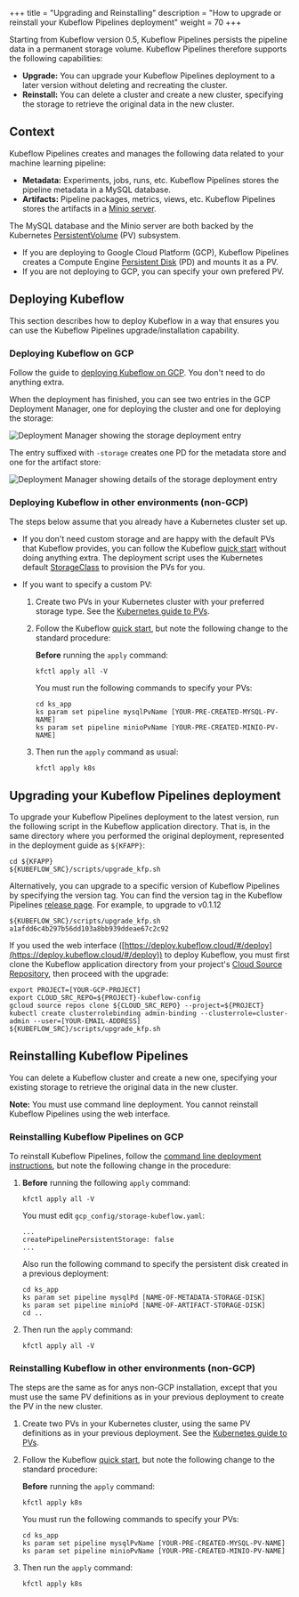 +++
title = "Upgrading and Reinstalling"
description = "How to upgrade or reinstall your Kubeflow Pipelines deployment"
weight = 70
+++

Starting from Kubeflow version 0.5, Kubeflow Pipelines persists the
pipeline data in a permanent storage volume. Kubeflow Pipelines therefore
supports the following capabilities:

* **Upgrade:** You can upgrade your Kubeflow Pipelines deployment to a
  later version without deleting and recreating the cluster.
* **Reinstall:** You can delete a cluster and create a new cluster, specifying
  the storage to retrieve the original data in the new cluster.

## Context

Kubeflow Pipelines creates and manages the following data related to your 
machine learning pipeline: 

* **Metadata:** Experiments, jobs, runs, etc. Kubeflow Pipelines 
  stores the pipeline metadata in a MySQL database.
* **Artifacts:** Pipeline packages, metrics, views, etc. Kubeflow Pipelines 
  stores the artifacts in a [Minio server](https://docs.minio.io/).

The MySQL database and the Minio server are both backed by the Kubernetes
[PersistentVolume](https://kubernetes.io/docs/concepts/storage/persistent-volumes/#types-of-persistent-volumes)
(PV) subsystem. 

* If you are deploying to Google Cloud Platform (GCP), Kubeflow Pipelines 
  creates a Compute Engine 
  [Persistent Disk](https://cloud.google.com/persistent-disk/) (PD)
  and mounts it as a PV. 
* If you are not deploying to GCP, you can specify your own prefered PV.

## Deploying Kubeflow

This section describes how to deploy Kubeflow in a way that ensures you can use
the Kubeflow Pipelines upgrade/installation capability.

### Deploying Kubeflow on GCP 

Follow the guide to [deploying Kubeflow on
GCP](/docs/gke/deploy/). You don't need to do anything extra. 

When the deployment has finished, you can see two entries in the GCP 
Deployment Manager, one for deploying the cluster and one for
deploying the storage:

<img src="/docs/images/pipelines-deployment-storage1.png" 
  alt="Deployment Manager showing the storage deployment entry"
  class="mt-3 mb-3 border border-info rounded">

The entry suffixed with `-storage` creates one PD for the metadata store and one
for the artifact store:

<img src="/docs/images/pipelines-deployment-storage2.png" 
  alt="Deployment Manager showing details of the storage deployment entry"
  class="mt-3 mb-3 border border-info rounded">

### Deploying Kubeflow in other environments (non-GCP) 

The steps below assume that you already have a Kubernetes cluster set up.

* If you don't need custom storage and are happy with the default PVs that
  Kubeflow provides, you can follow the Kubeflow
  [quick start](/docs/started/getting-started/#kubeflow-quick-start)
  without doing anything extra. The deployment script uses the Kubernetes 
  default
  [StorageClass](https://kubernetes.io/docs/concepts/storage/storage-classes/#the-storageclass-resource)
  to provision the PVs for you. 

* If you want to specify a custom PV:

  1. Create two PVs in your Kubernetes cluster with your preferred storage type. 
     See the
     [Kubernetes guide to PVs](https://kubernetes.io/docs/concepts/storage/persistent-volumes/#persistent-volumes).  

  1. Follow the Kubeflow
     [quick start](/docs/started/getting-started/#kubeflow-quick-start),
     but note the following change to the standard procedure:

        **Before** running the `apply` command:

        ```
        kfctl apply all -V
        ```

        You must run the following commands to specify your PVs:

        ```
        cd ks_app
        ks param set pipeline mysqlPvName [YOUR-PRE-CREATED-MYSQL-PV-NAME]
        ks param set pipeline minioPvName [YOUR-PRE-CREATED-MINIO-PV-NAME]
        ```

  1. Then run the `apply` command as usual:

        ```
        kfctl apply k8s
        ``` 

## Upgrading your Kubeflow Pipelines deployment

To upgrade your Kubeflow Pipelines deployment to the latest version, run the following script in the 
Kubeflow application directory. That is, in the same directory where you 
performed the original deployment, represented in the deployment guide as
`${KFAPP}`:

```
cd ${KFAPP}
${KUBEFLOW_SRC}/scripts/upgrade_kfp.sh
```
Alternatively, you can upgrade to a specific version of Kubeflow Pipelines by specifying the version tag. You can find the version tag in the Kubeflow Pipelines [release page](https://github.com/kubeflow/pipelines/releases). For example, to upgrade to v0.1.12
```
${KUBEFLOW_SRC}/scripts/upgrade_kfp.sh a1afdd6c4b297b56dd103a8bb939ddeae67c2c92
```

If you used the web interface
([https://deploy.kubeflow.cloud/#/deploy](https://deploy.kubeflow.cloud/#/deploy))
to deploy Kubeflow, you must first clone the Kubeflow application directory 
from your project's 
[Cloud Source Repository](https://cloud.google.com/sdk/gcloud/reference/source/repos/clone), 
then proceed with the upgrade:

```
export PROJECT=[YOUR-GCP-PROJECT]
export CLOUD_SRC_REPO=${PROJECT}-kubeflow-config
gcloud source repos clone ${CLOUD_SRC_REPO} --project=${PROJECT}
kubectl create clusterrolebinding admin-binding --clusterrole=cluster-admin --user=[YOUR-EMAIL-ADDRESS]
${KUBEFLOW_SRC}/scripts/upgrade_kfp.sh 
```

## Reinstalling Kubeflow Pipelines

You can delete a Kubeflow cluster and create a new one, specifying
your existing storage to retrieve the original data in the new cluster.

**Note:** You must use command line deployment. You cannot reinstall
Kubeflow Pipelines using the web interface.

### Reinstalling Kubeflow Pipelines on GCP

To reinstall Kubeflow Pipelines, follow the [command line deployment 
instructions](/docs/gke/deploy/deploy-cli/), but note the following
change in the procedure:

1. **Before** running the following `apply` command:

    ```
    kfctl apply all -V
    ```

    You must edit `gcp_config/storage-kubeflow.yaml`:

    ```
    ...
    createPipelinePersistentStorage: false
    ...
    ```

    Also run the following command to specify the persistent disk created 
    in a previous deployment:

    ```
    cd ks_app
    ks param set pipeline mysqlPd [NAME-OF-METADATA-STORAGE-DISK]
    ks param set pipeline minioPd [NAME-OF-ARTIFACT-STORAGE-DISK]
    cd ..
    ```

1. Then run the `apply` command:

    ```
    kfctl apply all -V
    ``` 

### Reinstalling Kubeflow in other environments (non-GCP) 

The steps are the same as for anys non-GCP installation, except that you
must use the same PV definitions as in your previous deployment to create the
PV in the new cluster.

1. Create two PVs in your Kubernetes cluster, using the same PV definitions as
   in your previous deployment. See the
   [Kubernetes guide to PVs](https://kubernetes.io/docs/concepts/storage/persistent-volumes/#persistent-volumes).  

1. Follow the Kubeflow
   [quick start](/docs/started/getting-started/#kubeflow-quick-start),
   but note the following change to the standard procedure:

    **Before** running the `apply` command:

    ```
    kfctl apply k8s
    ```

    You must run the following commands to specify your PVs:

    ```
    cd ks_app
    ks param set pipeline mysqlPvName [YOUR-PRE-CREATED-MYSQL-PV-NAME]
    ks param set pipeline minioPvName [YOUR-PRE-CREATED-MINIO-PV-NAME]
    ```

1. Then run the `apply` command:

    ```
    kfctl apply k8s
    ``` 
